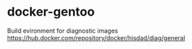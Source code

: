 # docker-gentoo
Build evironment for diagnostic images https://hub.docker.com/repository/docker/hisdad/diag/general
